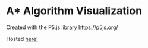 # A* Algorithm Visualization

Created with the P5.js library <a href="https://p5js.org/">https://p5js.org/</a>

Hosted <a href="https://sunilson.github.io/A-Star-Visualization-P5JS/">here!</a>
